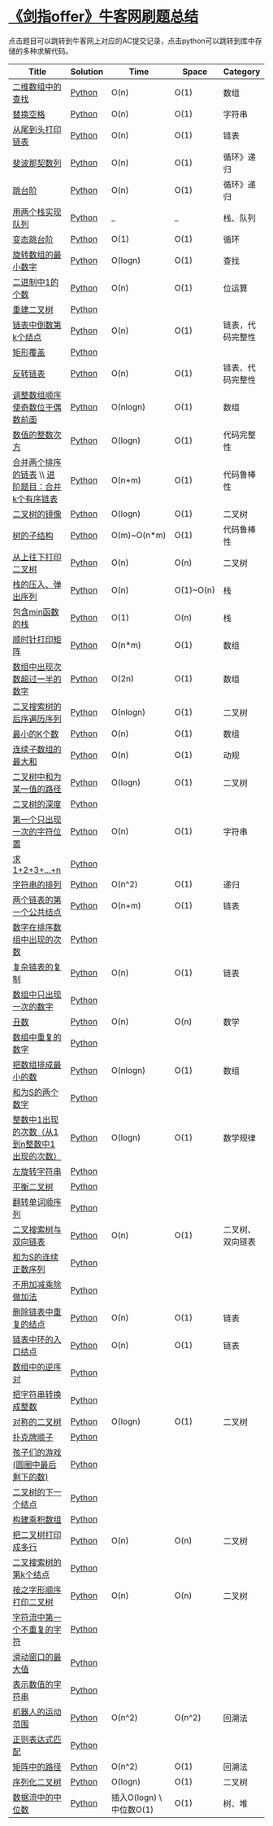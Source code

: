 # [《剑指offer》牛客网刷题总结](https://www.nowcoder.com/ta/coding-interviews)

点击题目可以跳转到牛客网上对应的AC提交记录，点击python可以跳转到库中存储的多种求解代码。

| Title | Solution | Time | Space | Category |
| --- | --- | --- | --- | --- |
| [二维数组中的查找](https://www.nowcoder.com/profile/4727991/codeBookDetail?submissionId=42453621) | [Python](./Python/二维数组中的查找.py) | O(n) | O(1) | 数组 |
| [替换空格](https://www.nowcoder.com/profile/4727991/codeBookDetail?submissionId=42460839) | [Python](./Python/替换空格.py) | O(n) | O(1) | 字符串 |
| [从尾到头打印链表](https://www.nowcoder.com/profile/4727991/codeBookDetail?submissionId=47907823) | [Python](./Python/从尾到头打印链表.py) | O(n) | O(1) | 链表 |
| [斐波那契数列](https://www.nowcoder.com/profile/4727991/codeBookDetail?submissionId=45227866) | [Python](./Python/斐波那契数列.py) | O(n) | O(1) | 循环》递归 |
| [跳台阶](https://www.nowcoder.com/profile/4727991/codeBookDetail?submissionId=45230720) | [Python](./Python/跳台阶.py) | O(n) | O(1) | 循环》递归 |
| [用两个栈实现队列](https://www.nowcoder.com/profile/4727991/codeBookDetail?submissionId=45235801) | [Python](./Python/用两个栈实现队列.py) | _ | _ | 栈、队列 |
| [变态跳台阶](https://www.nowcoder.com/profile/4727991/codeBookDetail?submissionId=45235366) | [Python](./Python/变态跳台阶.py) | O(1) | O(1) | 循环 |
| [旋转数组的最小数字](https://www.nowcoder.com/profile/4727991/codeBookDetail?submissionId=45236648) | [Python](./Python/旋转数组的最小数字.py) | O(logn) | O(1) | 查找 |
| [二进制中1的个数](https://www.nowcoder.com/profile/4727991/codeBookDetail?submissionId=46075299) | [Python](./Python/二进制中1的个数.py) | O(n) | O(1) | 位运算 |
| [重建二叉树]() | [Python](./Python/重建二叉树.py) |  |  |  |
| [链表中倒数第k个结点](https://www.nowcoder.com/profile/4727991/codeBookDetail?submissionId=47803984) | [Python](./Python/链表中倒数第k个结点.py) | O(n) | O(1) | 链表，代码完整性 |
| [矩形覆盖]() | [Python](./Python/矩形覆盖.py) |  |  |  |
| [反转链表](https://www.nowcoder.com/profile/4727991/codeBookDetail?submissionId=47806389) | [Python](./Python/反转链表.py) | O(n) | O(1) | 链表、代码完整性 |
| [调整数组顺序使奇数位于偶数前面](https://www.nowcoder.com/profile/4727991/codeBookDetail?submissionId=47802170) | [Python](./Python/调整数组顺序使奇数位于偶数前面.py) | O(nlogn) | O(1) | 数组 |
| [数值的整数次方](https://www.nowcoder.com/profile/4727991/codeBookDetail?submissionId=46083470) | [Python](./Python/数值的整数次方.py) | O(logn) | O(1) | 代码完整性 |
| [合并两个排序的链表](https://www.nowcoder.com/profile/4727991/codeBookDetail?submissionId=47808433)  \\\ [进阶题目：合并k个有序链表](https://blog.csdn.net/huhehaotechangsha/article/details/90573890) | [Python](./Python/合并两个排序的链表.py) | O(n+m) | O(1) | 代码鲁棒性 |
| [二叉树的镜像](https://www.nowcoder.com/profile/4727991/codeBookDetail?submissionId=47899162) | [Python](./Python/二叉树的镜像.py) | O(logn) | O(1) | 二叉树 |
| [树的子结构](https://www.nowcoder.com/profile/4727991/codeBookDetail?submissionId=47831600) | [Python](./Python/树的子结构.py) | O(m)~O(n*m) | O(1) | 代码鲁棒性 |
| [从上往下打印二叉树](https://www.nowcoder.com/profile/4727991/codeBookDetail?submissionId=48153093) | [Python](./Python/从上往下打印二叉树.py) | O(n) | O(n) | 二叉树 |
| [栈的压入、弹出序列](https://www.nowcoder.com/profile/4727991/codeBookDetail?submissionId=48152705) | [Python](./Python/栈的压入、弹出序列.py) | O(n) | O(1)~O(n) | 栈 |
| [包含min函数的栈](https://www.nowcoder.com/profile/4727991/codeBooks?problemId=3707) | [Python](./Python/包含min函数的栈.py) | O(1) | O(n) | 栈 |
| [顺时针打印矩阵](https://www.nowcoder.com/profile/4727991/codeBookDetail?submissionId=48149659) | [Python](./Python/顺时针打印矩阵.py) | O(n*m) | O(1) | 数组 |
| [数组中出现次数超过一半的数字](https://www.nowcoder.com/profile/4727991/codeBookDetail?submissionId=48765916) | [Python](./Python/数组中出现次数超过一半的数字.py) | O(2n) | O(1) | 数组 |
| [二叉搜索树的后序遍历序列](https://www.nowcoder.com/profile/4727991/codeBookDetail?submissionId=48194445) | [Python](./Python/二叉搜索树的后序遍历序列.py) | O(nlogn) | O(1) | 二叉树 |
| [最小的K个数](https://www.nowcoder.com/profile/4727991/codeBookDetail?submissionId=48784255) | [Python](./Python/最小的K个数.py) | O(n) | O(1) | 数组 |
| [连续子数组的最大和](https://www.nowcoder.com/profile/4727991/codeBookDetail?submissionId=48795341) | [Python](./Python/连续子数组的最大和.py) | O(n) | O(1) | 动规 |
| [二叉树中和为某一值的路径](https://www.nowcoder.com/profile/4727991/codeBooks?problemId=3715) | [Python](./Python/二叉树中和为某一值的路径.py) | O(logn) | O(1) | 二叉树 |
| [二叉树的深度]() | [Python](./Python/二叉树的深度.py) |  |  |  |
| [第一个只出现一次的字符位置](https://www.nowcoder.com/profile/4727991/codeBookDetail?submissionId=48824416) | [Python](./Python/第一个只出现一次的字符位置.py) | O(n) | O(1) | 字符串 |
| [求1+2+3+...+n]() | [Python](./Python/求1+2+3+...+n.py) |  |  |  |
| [字符串的排列](https://www.nowcoder.com/profile/4727991/codeBookDetail?submissionId=48511020) | [Python](./Python/字符串的排列.py) | O(n^2) | O(1) | 递归 |
| [两个链表的第一个公共结点](https://www.nowcoder.com/profile/4727991/codeBookDetail?submissionId=48301223) | [Python](./Python/两个链表的第一个公共结点.py) | O(n+m) | O(1) | 链表 |
| [数字在排序数组中出现的次数]() | [Python](./Python/数字在排序数组中出现的次数.py) |  |  |  |
| [复杂链表的复制](https://www.nowcoder.com/profile/4727991/codeBookDetail?submissionId=48274777) | [Python](./Python/复杂链表的复制.py) | O(n) | O(1) | 链表 |
| [数组中只出现一次的数字]() | [Python](./Python/数组中只出现一次的数字.py) |  |  |  |
| [丑数](https://www.nowcoder.com/profile/4727991/codeBookDetail?submissionId=48823768) | [Python](./Python/丑数.py) | O(n) | O(n) | 数学 |
| [数组中重复的数字]() | [Python](./Python/数组中重复的数字.py) |  |  |  |
| [把数组排成最小的数](https://www.nowcoder.com/profile/4727991/codeBookDetail?submissionId=48805812) | [Python](./Python/把数组排成最小的数.py) | O(nlogn) | O(1) | 数组 |
| [和为S的两个数字]() | [Python](./Python/和为S的两个数字.py) |  |  |  |
| [整数中1出现的次数（从1到n整数中1出现的次数）](https://www.nowcoder.com/profile/4727991/codeBookDetail?submissionId=48800319) | [Python](./Python/整数中1出现的次数（从1到n整数中1出现的次数）.py) | O(logn) | O(1) | 数学规律 |
| [左旋转字符串]() | [Python](./Python/左旋转字符串.py) |  |  |  |
| [平衡二叉树]() | [Python](./Python/平衡二叉树.py) |  |  |  |
| [翻转单词顺序列]() | [Python](./Python/翻转单词顺序列.py) |  |  |  |
| [二叉搜索树与双向链表](https://www.nowcoder.com/profile/4727991/codeBookDetail?submissionId=48297086) | [Python](./Python/二叉搜索树与双向链表.py) | O(n) | O(1) | 二叉树、双向链表 |
| [和为S的连续正数序列]() | [Python](./Python/和为S的连续正数序列.py) |  |  |  |
| [不用加减乘除做加法]() | [Python](./Python/不用加减乘除做加法.py) |  |  |  |
| [删除链表中重复的结点](https://www.nowcoder.com/profile/4727991/codeBookDetail?submissionId=48280756) | [Python](./Python/删除链表中重复的结点.py) | O(n) | O(1) | 链表 |
| [链表中环的入口结点](https://www.nowcoder.com/profile/4727991/codeBookDetail?submissionId=47805238) | [Python](./Python/链表中环的入口结点.py) | O(n) | O(1) | 链表 |
| [数组中的逆序对]() | [Python](./Python/数组中的逆序对.py) |  |  |  |
| [把字符串转换成整数]() | [Python](./Python/把字符串转换成整数.py) |  |  |  |
| [对称的二叉树](https://www.nowcoder.com/profile/4727991/codeBookDetail?submissionId=47902100) | [Python](./Python/对称的二叉树.py) | O(logn) | O(1) | 二叉树 |
| [扑克牌顺子]() | [Python](./Python/扑克牌顺子.py) |  |  |  |
| [孩子们的游戏(圆圈中最后剩下的数)]() | [Python](./Python/孩子们的游戏（圆圈中最后剩下的数）.py) |  |  |  |
| [二叉树的下一个结点]() | [Python](./Python/二叉树的下一个结点.py) |  |  |  |
| [构建乘积数组]() | [Python](./Python/构建乘积数组.py) |  |  |  |
| [把二叉树打印成多行](https://www.nowcoder.com/profile/4727991/codeBookDetail?submissionId=48153495) | [Python](./Python/把二叉树打印成多行.py) | O(n) | O(n) | 二叉树 |
| [二叉搜索树的第k个结点]() | [Python](./Python/二叉搜索树的第k个结点.py) |  |  |  |
| [按之字形顺序打印二叉树](https://www.nowcoder.com/profile/4727991/codeBookDetail?submissionId=48155836) | [Python](./Python/按之字形顺序打印二叉树.py) | O(n) | O(n) | 二叉树 |
| [字符流中第一个不重复的字符]() | [Python](./Python/字符流中第一个不重复的字符.py) |  |  |  |
| [滑动窗口的最大值]() | [Python](./Python/滑动窗口的最大值.py) |  |  |  |
| [表示数值的字符串]() | [Python](./Python/表示数值的字符串.py) |  |  |  |
| [机器人的运动范围]() | [Python](./Python/机器人的运动范围.py) | O(n^2) | O(n^2) | 回溯法 |
| [正则表达式匹配]() | [Python](./Python/正则表达式匹配.py) |  |  |  |
| [矩阵中的路径]() | [Python](./Python/矩阵中的路径.py) | O(n^2) | O(1) | 回溯法 |
| [序列化二叉树](https://www.nowcoder.com/profile/4727991/codeBookDetail?submissionId=48504812) | [Python](./Python/序列化二叉树.py) | O(logn) | O(1) | 二叉树 |
| [数据流中的中位数](https://www.nowcoder.com/profile/4727991/codeBookDetail?submissionId=48792471) | [Python](./Python/数据流中的中位数.py) | 插入O(logn) \ 中位数O(1) | O(1) | 树、堆 |
